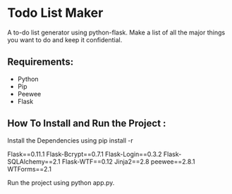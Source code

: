 # Todo List Maker
A to-do list generator using python-flask. Make a list of all the major things you want to do and keep it confidential.

## Requirements:
- Python
- Pip
- Peewee
- Flask

## How To Install and Run the Project :
Install the Dependencies using pip install -r 

Flask==0.11.1
Flask-Bcrypt==0.7.1
Flask-Login==0.3.2
Flask-SQLAlchemy==2.1
Flask-WTF==0.12
Jinja2==2.8
peewee==2.8.1
WTForms==2.1

Run the project using python app.py.


